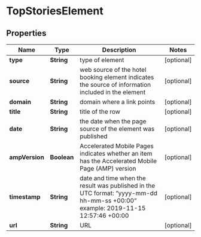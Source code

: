 

# TopStoriesElement


## Properties

| Name | Type | Description | Notes |
|------------ | ------------- | ------------- | -------------|
|**type** | **String** | type of element |  [optional] |
|**source** | **String** | web source of the hotel booking element indicates the source of information included in the element |  [optional] |
|**domain** | **String** | domain where a link points |  [optional] |
|**title** | **String** | title of the row |  [optional] |
|**date** | **String** | the date when the page source of the element was published |  [optional] |
|**ampVersion** | **Boolean** | Accelerated Mobile Pages indicates whether an item has the Accelerated Mobile Page (AMP) version |  [optional] |
|**timestamp** | **String** | date and time when the result was published in the UTC format: “yyyy-mm-dd hh-mm-ss +00:00” example: 2019-11-15 12:57:46 +00:00 |  [optional] |
|**url** | **String** | URL |  [optional] |



